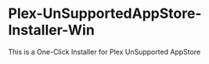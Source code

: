 Plex-UnSupportedAppStore-Installer-Win
======================================

This is a One-Click Installer for Plex UnSupported AppStore
